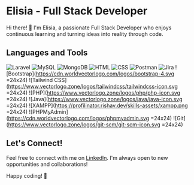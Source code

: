 
# Elisia - Full Stack Developer

Hi there! 👋 I'm Elisia, a passionate Full Stack Developer who enjoys continuous learning and turning ideas into reality through code.

## Languages and Tools
 
![Laravel](https://img.icons8.com/ios/50/000000/laravel.png) 
![MySQL](https://img.icons8.com/ios/50/000000/mysql-logo.png) 
![MongoDB](https://img.icons8.com/color/48/000000/mongodb.png)
![HTML](https://img.icons8.com/color/48/000000/html-5.png) 
![CSS](https://img.icons8.com/color/48/000000/css3.png) 
![Postman](https://www.vectorlogo.zone/logos/getpostman/getpostman-icon.svg)
![Jira](https://img.icons8.com/color/48/000000/jira.png)
![Bootstrap](https://cdn.worldvectorlogo.com/logos/bootstrap-4.svg =24x24) 
![Tailwind CSS](https://www.vectorlogo.zone/logos/tailwindcss/tailwindcss-icon.svg =24x24) 
![PHP](https://www.vectorlogo.zone/logos/php/php-icon.svg =24x24) 
![Java](https://www.vectorlogo.zone/logos/java/java-icon.svg =24x24) 
![XAMPP](https://profilinator.rishav.dev/skills-assets/xampp.png =24x24) 
![PHPMyAdmin](https://cdn.worldvectorlogo.com/logos/phpmyadmin.svg =24x24) 
![Git](https://www.vectorlogo.zone/logos/git-scm/git-scm-icon.svg =24x24)

## Let's Connect!

Feel free to connect with me on [LinkedIn](https://www.linkedin.com/in/elisia98/). I'm always open to new opportunities and collaborations!

Happy coding! 🚀

